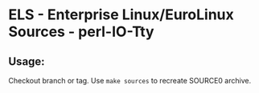 # ELS - Enterprise Linux/EuroLinux Sources - perl-IO-Tty
 
## Usage:
  Checkout branch or tag. Use `make sources` to recreate  SOURCE0 archive.
